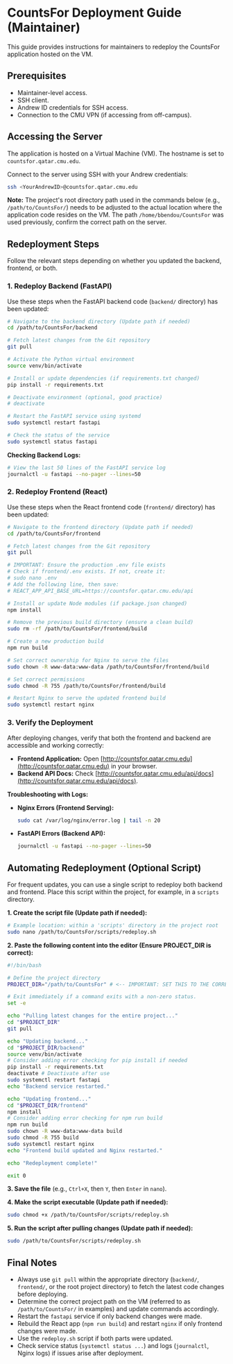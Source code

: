 # CountsFor Deployment Guide (Maintainer)

This guide provides instructions for maintainers to redeploy the CountsFor application hosted on the VM.

## Prerequisites

* Maintainer-level access.
* SSH client.
* Andrew ID credentials for SSH access.
* Connection to the CMU VPN (if accessing from off-campus).

## Accessing the Server

The application is hosted on a Virtual Machine (VM). The hostname is set to `countsfor.qatar.cmu.edu`.

Connect to the server using SSH with your Andrew credentials:

```bash
ssh <YourAndrewID>@countsfor.qatar.cmu.edu
```

**Note:** The project's root directory path used in the commands below (e.g., `/path/to/CountsFor/`) needs to be adjusted to the actual location where the application code resides on the VM. The path `/home/bbendou/CountsFor` was used previously, confirm the correct path on the server.

## Redeployment Steps

Follow the relevant steps depending on whether you updated the backend, frontend, or both.

### 1. Redeploy Backend (FastAPI)

Use these steps when the FastAPI backend code (`backend/` directory) has been updated:

```bash
# Navigate to the backend directory (Update path if needed)
cd /path/to/CountsFor/backend

# Fetch latest changes from the Git repository
git pull

# Activate the Python virtual environment
source venv/bin/activate

# Install or update dependencies (if requirements.txt changed)
pip install -r requirements.txt

# Deactivate environment (optional, good practice)
# deactivate

# Restart the FastAPI service using systemd
sudo systemctl restart fastapi

# Check the status of the service
sudo systemctl status fastapi
```

**Checking Backend Logs:**

```bash
# View the last 50 lines of the FastAPI service log
journalctl -u fastapi --no-pager --lines=50
```

### 2. Redeploy Frontend (React)

Use these steps when the React frontend code (`frontend/` directory) has been updated:

```bash
# Navigate to the frontend directory (Update path if needed)
cd /path/to/CountsFor/frontend

# Fetch latest changes from the Git repository
git pull

# IMPORTANT: Ensure the production .env file exists
# Check if frontend/.env exists. If not, create it:
# sudo nano .env
# Add the following line, then save:
# REACT_APP_API_BASE_URL=https://countsfor.qatar.cmu.edu/api

# Install or update Node modules (if package.json changed)
npm install

# Remove the previous build directory (ensure a clean build)
sudo rm -rf /path/to/CountsFor/frontend/build

# Create a new production build
npm run build

# Set correct ownership for Nginx to serve the files
sudo chown -R www-data:www-data /path/to/CountsFor/frontend/build

# Set correct permissions
sudo chmod -R 755 /path/to/CountsFor/frontend/build

# Restart Nginx to serve the updated frontend build
sudo systemctl restart nginx
```

### 3. Verify the Deployment

After deploying changes, verify that both the frontend and backend are accessible and working correctly:

* **Frontend Application:** Open [http://countsfor.qatar.cmu.edu](http://countsfor.qatar.cmu.edu) in your browser.
* **Backend API Docs:** Check [http://countsfor.qatar.cmu.edu/api/docs](http://countsfor.qatar.cmu.edu/api/docs).

**Troubleshooting with Logs:**

* **Nginx Errors (Frontend Serving):**
  ```bash
  sudo cat /var/log/nginx/error.log | tail -n 20
  ```
* **FastAPI Errors (Backend API):**
  ```bash
  journalctl -u fastapi --no-pager --lines=50
  ```

## Automating Redeployment (Optional Script)

For frequent updates, you can use a single script to redeploy both backend and frontend. Place this script within the project, for example, in a `scripts` directory.

**1. Create the script file (Update path if needed):**

```bash
# Example location: within a 'scripts' directory in the project root
sudo nano /path/to/CountsFor/scripts/redeploy.sh
```

**2. Paste the following content into the editor (Ensure PROJECT_DIR is correct):**

```bash
#!/bin/bash

# Define the project directory
PROJECT_DIR="/path/to/CountsFor" # <-- IMPORTANT: SET THIS TO THE CORRECT PATH

# Exit immediately if a command exits with a non-zero status.
set -e

echo "Pulling latest changes for the entire project..."
cd "$PROJECT_DIR"
git pull

echo "Updating backend..."
cd "$PROJECT_DIR/backend"
source venv/bin/activate
# Consider adding error checking for pip install if needed
pip install -r requirements.txt
deactivate # Deactivate after use
sudo systemctl restart fastapi
echo "Backend service restarted."

echo "Updating frontend..."
cd "$PROJECT_DIR/frontend"
npm install
# Consider adding error checking for npm run build
npm run build
sudo chown -R www-data:www-data build
sudo chmod -R 755 build
sudo systemctl restart nginx
echo "Frontend build updated and Nginx restarted."

echo "Redeployment complete!"

exit 0
```

**3. Save the file** (e.g., `Ctrl+X`, then `Y`, then `Enter` in `nano`).

**4. Make the script executable (Update path if needed):**

```bash
sudo chmod +x /path/to/CountsFor/scripts/redeploy.sh
```

**5. Run the script after pulling changes (Update path if needed):**

```bash
sudo /path/to/CountsFor/scripts/redeploy.sh
```

## Final Notes

* Always use `git pull` within the appropriate directory (`backend/`, `frontend/`, or the root project directory) to fetch the latest code changes before deploying.
* Determine the correct project path on the VM (referred to as `/path/to/CountsFor/` in examples) and update commands accordingly.
* Restart the `fastapi` service if only backend changes were made.
* Rebuild the React app (`npm run build`) and restart `nginx` if only frontend changes were made.
* Use the `redeploy.sh` script if both parts were updated.
* Check service status (`systemctl status ...`) and logs (`journalctl`, Nginx logs) if issues arise after deployment.
